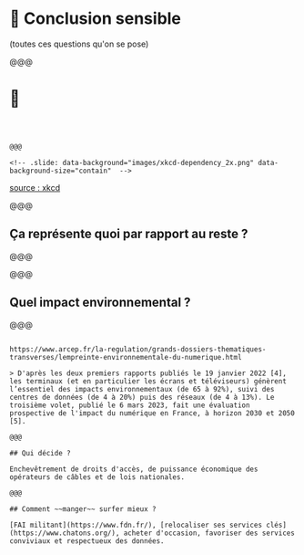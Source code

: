 <!-- .slide: data-background="images/serre-des-comilles.jpg"  data-state="background-dark" id="impact" -->

# 🌿 Conclusion sensible

(toutes ces questions qu'on se pose)

@@@

# 🤩

~~~~



@@@

<!-- .slide: data-background="images/xkcd-dependency_2x.png" data-background-size="contain"  -->

~~~~

[source : xkcd](https://xkcd.com/2347/)

@@@

## Ça représente quoi par rapport au reste ?

@@@

<!-- .slide: data-background="images/stats-usage.png" data-background-size="contain" -->

@@@

## Quel impact environnemental ?

@@@

<!-- .slide: data-background="images/environnement-carbone.png" data-background-size="contain" -->

~~~~

https://www.arcep.fr/la-regulation/grands-dossiers-thematiques-transverses/lempreinte-environnementale-du-numerique.html

> D'après les deux premiers rapports publiés le 19 janvier 2022 [4], les terminaux (et en particulier les écrans et téléviseurs) génèrent l’essentiel des impacts environnementaux (de 65 à 92%), suivi des centres de données (de 4 à 20%) puis des réseaux (de 4 à 13%). Le troisième volet, publié le 6 mars 2023, fait une évaluation prospective de l'impact du numérique en France, à horizon 2030 et 2050 [5].

@@@

## Qui décide ?

Enchevêtrement de droits d'accès, de puissance économique des opérateurs de câbles et de lois nationales.

@@@

## Comment ~~manger~~ surfer mieux ?

[FAI militant](https://www.fdn.fr/), [relocaliser ses services clés](https://www.chatons.org/), acheter d'occasion, favoriser des services conviviaux et respectueux des données.
